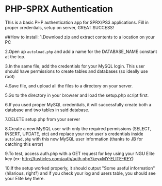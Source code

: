# PHP-SPRX Authentication
This is a basic PHP authentication app for SPRX/PS3 applications. Fill in proper credentials, setup on server, GREAT SUCCESS!

##How to install:
1.Download zip and extract contents to a location on your PC

2.Open up `autoload.php` and add a name for the DATABASE_NAME constant at the top.

3.In the same file, add the credentials for your MySQL login. This user should have permissions to create tables and databases (so ideally use root)

4.Save file, and upload all the files to a directory on your server.

5.Go to the directory in your browser and load the setup.php script first.

6.If you used proper MySQL credentials, it will successfully create both a database and two tables in said database.

7.DELETE setup.php from your server

8.Create a new MySQL user with only the required permissions (SELECT, INSERT, UPDATE, etc) and replace your root user's credentials inside `autoload.php` with this new MySQL user information (thanks to JB for catching this error)

9.To test, access auth.php with a GET request for key using your NGU Elite key (ex: http://tusticles.com/auth/auth.php?key=MY-ELITE-KEY)

10.If the setup worked properly, it should output "Some useful information" (hilarious, right?) and if you check your log and users table, you should see your Elite key there.
